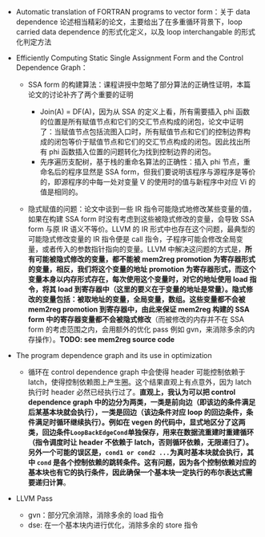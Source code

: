 * Automatic translation of FORTRAN programs to vector form：关于 data dependence 论述相当精彩的论文，主要给出了在多重循环背景下，loop carried data dependence 的形式化定义，以及 loop interchangable 的形式化判定方法

* Efficiently Computing Static Single Assignment Form and the Control Dependence Graph：

  * SSA form 的构建算法：课程讲授中忽略了部分算法的正确性证明，本篇论文的讨论补齐了两个重要的证明
    * Join(A) = DF(A)，因为从 SSA 的定义上看，所有需要插入 phi 函数的位置是所有赋值节点和它们的交汇节点构成的闭包，论文中证明了：当赋值节点包括流图入口时，所有赋值节点和它们的控制边界构成的闭包等价于赋值节点和它们的交汇节点构成的闭包。因此找出所有 phi 函数插入位置的问题转化为找到控制边界的闭包。
    * 先序遍历支配树，基于栈的重命名算法的正确性：插入 phi 节点，重命名后的程序显然是 SSA form，但我们要说明该程序与源程序是等价的，即源程序的中每一处对变量 V 的使用时的值与新程序中对应 Vi 的值是相同的。

  * 隐式赋值的问题：论文中谈到一些 IR 指令可能隐式地修改某些变量的值，如果在构建 SSA form 时没有考虑到这些被隐式修改的变量，会导致 SSA form 与原 IR 语义不等价。LLVM 的 IR 形式中也存在这个问题，最典型的可能隐式修改变量的 IR 指令便是 call 指令，子程序可能会修改全局变量，或者传入的参数指针指向的变量。LLVM 中解决这问题的方式是，**所有可能被隐式修改的变量，都不能被 mem2reg promotion 为寄存器形式的变量，相反，我们将这个变量的地址 promotion 为寄存器形式，而这个变量本身以内存形式存在，每次使用这个变量时，对它的地址使用 load 指令，将其 load 到寄存器中（这里的要义在于变量的地址是常量）。隐式修改的变量包括：被取地址的变量，全局变量，数组。这些变量都不会被 mem2reg promotion 到寄存器中，由此来保证 mem2reg 构建的 SSA form 中的寄存器变量都不会被隐式修改**（而被修改的内存并不在 SSA form 的考虑范围之内，会用额外的优化 pass 例如 gvn，来消除多余的内存操作）。**TODO: see mem2reg source code**

* The program dependence graph and its use in optimization

  * 循环在 control dependence graph 中会使得 header 可能控制依赖于 latch，使得控制依赖图上产生圈。这个结果直观上有点意外，因为 latch 执行时 header 必然已经执行过了。**直观上，我认为可以把 control dependence graph 中的边分为两类，一类是前向边（即该边的条件满足后某基本块就会执行），一类是回边（该边条件对应 loop 的回边条件，条件满足时循环继续执行）。例如在 vegen 的代码中，显式地区分了这两类，回边条件`LoopBackEdgeCond`单独保存，用来在数据流重建时重建循环（指令调度时让 header 不依赖于 latch，否则循环依赖，无限递归了）。另外一个可能的误区是，`cond1 or cond2 ...`为真时基本块就会执行，其中 `cond` 是各个控制依赖的跳转条件。这有问题，因为各个控制依赖对应的基本块也有它的执行条件，因此确保一个基本块一定执行的布尔表达式需要递归计算**。

* LLVM Pass

  * gvn：部分冗余消除，消除多余的 load 指令
  * dse: 在一个基本块内进行优化，消除多余的 store 指令